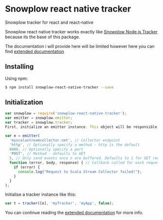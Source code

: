 Snowplow react native tracker
=========================

Snowplow tracker for react and react-native

Snowplow react native tracker works exactly like [Snowplow Node.js Tracker](https://github.com/snowplow/snowplow-nodejs-tracker) because its the base of this package.

The documentation i will provide here will be limited however here you can find [extended documentation](https://github.com/snowplow/snowplow/wiki/Node.js-Tracker#set-platform)


## Installing

Using npm:

```bash
$ npm install snowplow-react-native-tracker --save
```

## Initialization

```javascript
var snowplow = require('snowplow-react-native-tracker');
var emitter = snowplow.emitter;
var tracker = snowplow.tracker;
First, initialize an emitter instance. This object will be responsible for how and when events are sent to Snowplow.

var e = emitter(
  'myscalastreamcollector.net', // Collector endpoint
  'http', // Optionally specify a method - http is the default
  8080, // Optionally specify a port
  'POST', // Method - defaults to GET
  5, // Only send events once n are buffered. Defaults to 1 for GET requests and 10 for POST requests.
  function (error, body, response) { // Callback called for each request
    if (error) {
      console.log("Request to Scala Stream Collector failed!");
    }
  }
);
```

Initialise a tracker instance like this:
```javascript
var t = tracker([e], 'myTracker', 'myApp', false);
```

You can continue reading the [extended documentation](https://github.com/snowplow/snowplow/wiki/Node.js-Tracker#set-platform) for more info.